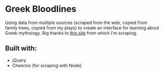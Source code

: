 # Greek Bloodlines
Using data from multiple sources (scraped from the web, copied from family trees, copied from my plays) to create an interface for learning about Greek mythology. Big thanks to [this site](http://www.ancient-literature.com/characters.html) from which I'm scraping.

## Built with:
- jQuery
- Cheerios (for scraping with Node)
